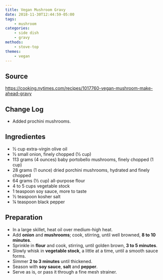 ```yaml
---
title: Vegan Mushroom Gravy
date: 2018-11-30T12:44:59-05:00
tags:
    - mushroom
categories: 
    - side dish
    - gravy
methods:
    - stove-top
themes:
    - vegan
---
```


## Source
https://cooking.nytimes.com/recipes/1017760-vegan-mushroom-make-ahead-gravy

## Change Log

-   Added prochini mushrooms.

## Ingredientes

-   ½ cup extra-virgin olive oil
-   ½ small onion, finely chopped (½ cup)
-   113 grams (4 ounces) baby portobello mushrooms, finely chopped (1 cup)
-   28 grams (1 ounce) dried porchini mushrooms, hydrated and finely chopped
-   64 grams (½ cup) all-purpose flour
-   4 to 5 cups vegetable stock
-   1 teaspoon soy sauce, more to taste
-   ½ teaspoon kosher salt
-   ¼ teaspoon black pepper

## Preparation

-   In a large skillet, heat oil over medium-high heat.
-   Add **onion** and **mushrooms**; cook, stirring, until well browned, **8 to 10 minutes**.
-   Sprinkle in **flour** and cook, stirring, until golden brown, **3 to 5 minutes**.
-   Slowly whisk in **vegetable stock**, a little at a time, until a smooth sauce forms.
-   Simmer **2 to 3 minutes** until thickened.
-   Season with **soy sauce**, **salt** and **pepper**.
-   Serve as is, or pass it through a fine mesh strainer.
